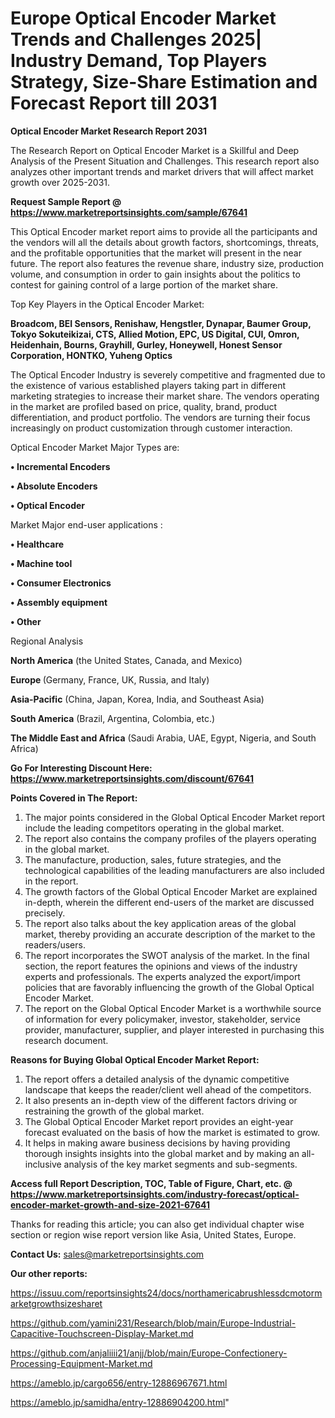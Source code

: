 # Europe Optical Encoder Market Trends and Challenges 2025| Industry Demand, Top Players Strategy, Size-Share Estimation and Forecast Report till 2031

<strong>Optical Encoder Market Research Report 2031</strong>

The Research Report on Optical Encoder Market is a Skillful and Deep Analysis of the Present Situation and Challenges. This research report also analyzes other important trends and market drivers that will affect market growth over 2025-2031.

<strong>Request Sample Report @ <a href=https://www.marketreportsinsights.com/sample/67641>https://www.marketreportsinsights.com/sample/67641</a></strong>

This Optical Encoder market report aims to provide all the participants and the vendors will all the details about growth factors, shortcomings, threats, and the profitable opportunities that the market will present in the near future. The report also features the revenue share, industry size, production volume, and consumption in order to gain insights about the politics to contest for gaining control of a large portion of the market share.

Top Key Players in the Optical Encoder Market:

<strong>Broadcom, BEI Sensors, Renishaw, Hengstler, Dynapar, Baumer Group, Tokyo Sokuteikizai, CTS, Allied Motion, EPC, US Digital, CUI, Omron, Heidenhain, Bourns, Grayhill, Gurley, Honeywell, Honest Sensor Corporation, HONTKO, Yuheng Optics</strong>

The Optical Encoder Industry is severely competitive and fragmented due to the existence of various established players taking part in different marketing strategies to increase their market share. The vendors operating in the market are profiled based on price, quality, brand, product differentiation, and product portfolio. The vendors are turning their focus increasingly on product customization through customer interaction.

Optical Encoder Market Major Types are:

<strong>• Incremental Encoders

• Absolute Encoders

• Optical Encoder</strong>

Market Major end-user applications :

<strong>• Healthcare

• Machine tool

• Consumer Electronics

• Assembly equipment

• Other</strong>

Regional Analysis

</u><strong><b>North America</b></strong> (the United States, Canada, and Mexico)

<strong><b>Europe </b></strong>(Germany, France, UK, Russia, and Italy)

<strong><b>Asia-Pacific</b></strong> (China, Japan, Korea, India, and Southeast Asia)

<strong><b>South America</b></strong> (Brazil, Argentina, Colombia, etc.)

<strong><b>The Middle East and Africa</b></strong> (Saudi Arabia, UAE, Egypt, Nigeria, and South Africa)

<strong>Go For Interesting Discount Here: <a href=https://www.marketreportsinsights.com/discount/67641>https://www.marketreportsinsights.com/discount/67641</a></strong>

<strong>Points Covered in The Report:</strong>
<ol>
  <li>The major points considered in the Global Optical Encoder Market report include the leading competitors operating in the global market.</li>
  <li>The report also contains the company profiles of the players operating in the global market.</li>
  <li>The manufacture, production, sales, future strategies, and the technological capabilities of the leading manufacturers are also included in the report.</li>
  <li>The growth factors of the Global Optical Encoder Market are explained in-depth, wherein the different end-users of the market are discussed precisely.</li>
  <li>The report also talks about the key application areas of the global market, thereby providing an accurate description of the market to the readers/users.</li>
  <li>The report incorporates the SWOT analysis of the market. In the final section, the report features the opinions and views of the industry experts and professionals. The experts analyzed the export/import policies that are favorably influencing the growth of the Global Optical Encoder Market.</li>
  <li>The report on the Global Optical Encoder Market is a worthwhile source of information for every policymaker, investor, stakeholder, service provider, manufacturer, supplier, and player interested in purchasing this research document.</li>
</ol>
<strong>Reasons for Buying Global Optical Encoder Market Report:</strong>

<ol>
  <li>The report offers a detailed analysis of the dynamic competitive landscape that keeps the reader/client well ahead of the competitors.</li>
  <li>It also presents an in-depth view of the different factors driving or restraining the growth of the global market.</li>
  <li>The Global Optical Encoder Market report provides an eight-year forecast evaluated on the basis of how the market is estimated to grow.</li>
  <li>It helps in making aware business decisions by having providing thorough insights insights into the global market and by making an all-inclusive analysis of the key market segments and sub-segments.</li>
</ol>
<strong>Access full Report Description, TOC, Table of Figure, Chart, etc. @ <a href=https://www.marketreportsinsights.com/industry-forecast/optical-encoder-market-growth-and-size-2021-67641>https://www.marketreportsinsights.com/industry-forecast/optical-encoder-market-growth-and-size-2021-67641</a></strong>


Thanks for reading this article; you can also get individual chapter wise section or region wise report version like Asia, United States, Europe.

<strong>Contact Us:</strong>
sales@marketreportsinsights.com

<strong>Our other reports:</strong>

<a href=https://issuu.com/reportsinsights24/docs/northamericabrushlessdcmotormarketgrowthsizesharet>https://issuu.com/reportsinsights24/docs/northamericabrushlessdcmotormarketgrowthsizesharet</a>

<a href=https://github.com/yamini231/Research/blob/main/Europe-Industrial-Capacitive-Touchscreen-Display-Market.md>https://github.com/yamini231/Research/blob/main/Europe-Industrial-Capacitive-Touchscreen-Display-Market.md</a>

<a href=https://github.com/anjaliiii21/anjj/blob/main/Europe-Confectionery-Processing-Equipment-Market.md>https://github.com/anjaliiii21/anjj/blob/main/Europe-Confectionery-Processing-Equipment-Market.md</a>

<a href=https://ameblo.jp/cargo656/entry-12886967671.html>https://ameblo.jp/cargo656/entry-12886967671.html</a>

<a href=https://ameblo.jp/samidha/entry-12886904200.html>https://ameblo.jp/samidha/entry-12886904200.html</a>"
